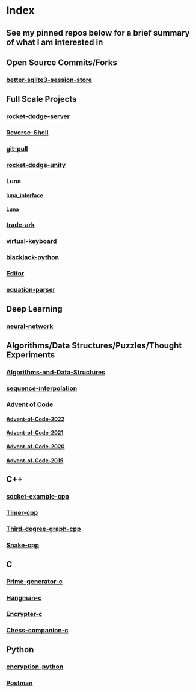 # Index

## See my pinned repos below for a brief summary of what I am interested in

## Open Source Commits/Forks

### [better-sqlite3-session-store](https://github.com/DBC201/better-sqlite3-session-store)

## Full Scale Projects

### [rocket-dodge-server](https://github.com/DBC201/rocket_dodge_server)

### [Reverse-Shell](https://github.com/DBC201/Reverse-Shell)

### [git-pull](https://github.com/DBC201/git-pull)

### [rocket-dodge-unity](https://github.com/DBC201/rocket-dodge-unity)

### Luna

#### [luna_interface](https://github.com/DBC201/luna_interface)

#### [Luna](https://github.com/DBC201/Luna)

### [trade-ark](https://github.com/DBC201/trade-ark)

### [virtual-keyboard](https://github.com/DBC201/virtual-keyboard)

### [blackjack-python](https://github.com/DBC201/blackjack-python)

### [Editor](https://github.com/DBC201/Editor)

### [equation-parser](https://github.com/DBC201/equation-parser)

## Deep Learning

### [neural-network](https://github.com/DBC201/neural-network)

## Algorithms/Data Structures/Puzzles/Thought Experiments

### [Algorithms-and-Data-Structures](https://github.com/DBC201/Algorithms-and-Data-Structures)

### [sequence-interpolation](https://github.com/DBC201/sequence-interpolation)

### Advent of Code

#### [Advent-of-Code-2022](https://github.com/DBC201/Advent-of-Code-2022)

#### [Advent-of-Code-2021](https://github.com/DBC201/Advent-of-Code-2021)

#### [Advent-of-Code-2020](https://github.com/DBC201/Advent-of-Code-2020)

#### [Advent-of-Code-2015](https://github.com/DBC201/Advent-of-Code-2015)

## C++

### [socket-example-cpp](https://github.com/DBC201/socket-example-cpp)

### [Timer-cpp](https://github.com/DBC201/Timer-cpp)

### [Third-degree-graph-cpp](https://github.com/DBC201/Third-degree-graph-cpp)

### [Snake-cpp](https://github.com/DBC201/Snake-cpp)

## C

### [Prime-generator-c](https://github.com/DBC201/Prime-generator-c)

### [Hangman-c](https://github.com/DBC201/Hangman-c)

### [Encrypter-c](https://github.com/DBC201/Encrypter-c)

### [Chess-companion-c](https://github.com/DBC201/Chess-companion-c)

## Python

### [encryption-python](https://github.com/DBC201/encryption-python)

### [Postman](https://github.com/DBC201/Postman)
